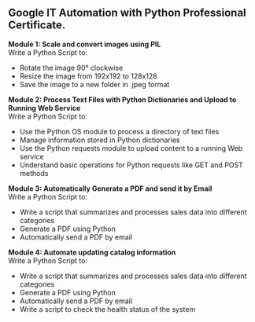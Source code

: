 ## Google IT Automation with Python Professional Certificate.

**Module 1: Scale and convert images using PIL**\
Write a Python Script to:
- Rotate the image 90° clockwise
- Resize the image from 192x192 to 128x128
- Save the image to a new folder in .jpeg format


**Module 2: Process Text Files with Python Dictionaries and Upload to Running Web Service**\
Write a Python Script to:
- Use the Python OS module to process a directory of text files 
- Manage information stored in Python dictionaries
- Use the Python requests module to upload content to a running Web service
- Understand basic operations for Python requests like GET and POST methods 


**Module 3: Automatically Generate a PDF and send it by Email**\
Write a Python Script to:
- Write a script that summarizes and processes sales data into different categories
- Generate a PDF using Python
- Automatically send a PDF by email 


**Module 4: Automate updating catalog information**\
Write a Python Script to:
- Write a script that summarizes and processes sales data into different categories 
- Generate a PDF using Python
- Automatically send a PDF by email 
- Write a script to check the health status of the system 